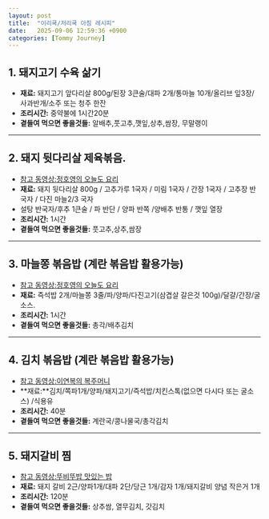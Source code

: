 ```yaml
---
layout: post
title:  "이리쿡/저리쿡 아침 레시피"
date:   2025-09-06 12:59:36 +0900
categories: [Tommy Journey]
---
```


## 1. 돼지고기 수육 삶기

- **재료:** 돼지고기 앞다리살 800g/된장 3큰술/대파 2개/통마늘 10개/올리브 잎3장/사과반개/소주 또는 청주 한잔
- **조리시간:** 중약불에 1시간20분
- **곁들여 먹으면 좋을것들:** 알배추,풋고추,깻잎,상추,쌈장, 무말랭이

--------

## 2. 돼지 뒷다리살 제육볶음.

- [참고 동영상:정호영의 오늘도 요리](https://www.youtube.com/watch?si=JZw40KiDq7lgBj4Y&fbclid=IwY2xjawMn6YNleHRuA2FlbQIxMQABHpDK8V2pf4V0aar7K_yZO_LNsbWE0zYfaj8rheWyAMNXaIINeIw3kW9enWcN_aem_GolZ5z9SBfdNlUBvMfx_QA&v=dLQcANA_dLo&feature=youtu.be)
- **재료:** 돼지 뒷다리살 800g / 고추가루 1국자 / 미림 1국자 / 간장 1국자 / 고추장 반국자 /  다진 마늘2/3 국자  
- 설탕 반국자/후추 1큰술 / 파 반단 / 양파 반쪽 /양배추 반통 / 깻잎 열장
- **조리시간:** 1시간 
- **곁들여 먹으면 좋을것들:** 풋고추,상추,쌈장

--------

## 3. 마늘쫑 볶음밥 (계란 볶음밥 활용가능)

- [참고 동영상:정호영의 오늘도 요리](https://youtu.be/vxgEqfNMeG8?si=Cbdr3J4oleRz4GO8)
- **재료:** 즉석밥 2개/마늘쫑 3줄/파/양파/다진고기(삼겹살 갈은것 100g)/달걀/간장/굴소스.
- **조리시간:** 1시간 
- **곁들여 먹으면 좋을것들:** 총각/배추김치

--------

## 4. 김치 볶음밥 (계란 볶음밥 활용가능)

- [참고 동영상:이연복의 복주머니](https://youtu.be/EZ5Y76pHyTU?si=PEeTEj8MiDATkMve)
- **재료:**김치/쪽파1개/양파/돼지고기/즉석밥/치킨스톡(없으면 다시다 또는 굴소스) /식용유
- **조리시간:** 40분 
- **곁들여 먹으면 좋을것들:** 계란국/콩나물국/총각김치

--------

## 5. 돼지갈비 찜

- [참고 동영상:뚜비뚜밥 맛있는 밥](https://www.youtube.com/shorts/7OOtn9jd7-Q)
- **재료:** 돼지 갈비 2근/양파1개/대파 2단/당근 1개/감자 1개/돼지갈비 양념 작은거 1개
- **조리시간:** 120분 
- **곁들여 먹으면 좋을것들:** 상추쌈, 열무김치, 갓김치

